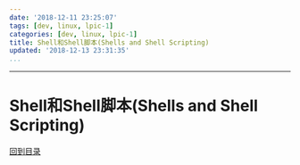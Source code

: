```yaml
---
date: '2018-12-11 23:25:07'
tags: [dev, linux, lpic-1]
categories: [dev, linux, lpic-1]
title: Shell和Shell脚本(Shells and Shell Scripting)
updated: '2018-12-13 23:31:35'
...
```

---
# Shell和Shell脚本(Shells and Shell Scripting)
<!-- MarkdownTOC -->

<!-- /MarkdownTOC -->
[回到目录](../index.md)

